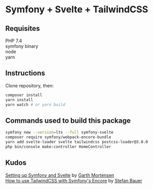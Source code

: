 # Symfony + Svelte + TailwindCSS

## Requisites

PHP 7.4  
symfony binary  
node  
yarn  

## Instructions

Clone repository, then:

```sh
composer install
yarn install
yarn watch # or yarn build
```

## Commands used to build this package
```sh
symfony new --version=lts --full symfony-svelte
composer require symfony/webpack-encore-bundle
yarn add svelte-loader svelte tailwindcss postcss-loader@3.0.0
php bin/console make:controller HomeController
```

## Kudos

[Setting up Symfony and Svelte](https://www.garthmortensen.com/setting-up-symfony-and-svelte/) by [Garth Mortensen](https://github.com/voldemortensen)  
[How to use TailwindCSS with Symfony's Encore](https://stefanbauer.me/articles/how-to-use-tailwindcss-with-symfonys-encore) by [Stefan Bauer](https://github.com/stefanbauer)  
